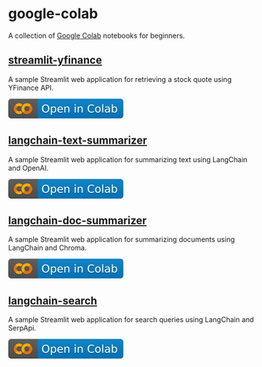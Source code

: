 # google-colab
A collection of [Google Colab](https://colab.research.google.com/) notebooks for beginners.

## [streamlit-yfinance](streamlit_yfinance.ipynb)
A sample Streamlit web application for retrieving a stock quote using YFinance API.

[![Open In Colab](images/colab.svg)](https://colab.research.google.com/github/alphasecio/google-colab/blob/main/streamlit_yfinance.ipynb)

## [langchain-text-summarizer](https://colab.research.google.com/github/alphasecio/langchain-text-summarizer/blob/main/langchain_text_summarizer.ipynb)
A sample Streamlit web application for summarizing text using LangChain and OpenAI.

[![Open In Colab](images/colab.svg)](https://colab.research.google.com/github/alphasecio/langchain-text-summarizer/blob/main/langchain_text_summarizer.ipynb)

## [langchain-doc-summarizer](https://colab.research.google.com/github/alphasecio/langchain-doc-summarizer/blob/main/langchain_doc_summarizer.ipynb)
A sample Streamlit web application for summarizing documents using LangChain and Chroma.

[![Open In Colab](images/colab.svg)](https://colab.research.google.com/github/alphasecio/langchain-doc-summarizer/blob/main/langchain_doc_summarizer.ipynb)

## [langchain-search](https://colab.research.google.com/github/alphasecio/langchain-search/blob/main/langchain_search.ipynb)
A sample Streamlit web application for search queries using LangChain and SerpApi.

[![Open In Colab](images/colab.svg)](https://colab.research.google.com/github/alphasecio/langchain-search/blob/main/langchain_search.ipynb)
